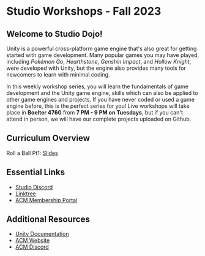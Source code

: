 # Studio Workshops - Fall 2023
## Welcome to Studio Dojo!
Unity is a powerful cross-platform game engine that's also great for getting started with game development. Many popular games you may have played, including *Pokémon Go*, *Hearthstone*, *Genshin Impact*, and *Hollow Knight*, were developed with Unity, but the engine also provides many tools for newcomers to learn with minimal coding.

In this weekly workshop series, you will learn the fundamentals of game development and the Unity game engine, skills which can also be applied to other game engines and projects. If you have never coded or used a game engine before, this is the perfect series for you! Live workshops will take place in **Boelter 4760** from **7 PM - 9 PM on Tuesdays**, but if you can't attend in person, we will have our complete projects uploaded on Github.

## Curriculum Overview
Roll a Ball Pt1: [Slides](https://tinyurl.com/RollABallPt1F23Slides) 

## Essential Links
- [Studio Discord](https://discord.com/invite/bBk2Mcw)
- [Linktree](https://linktr.ee/acmstudio)
- [ACM Membership Portal](https://members.uclaacm.com/)

## Additional Resources
- [Unity Documentation](https://docs.unity3d.com/Manual/index.html)
- [ACM Website](https://www.uclaacm.com/)
- [ACM Discord](https://discord.com/invite/eWmzKsY)
